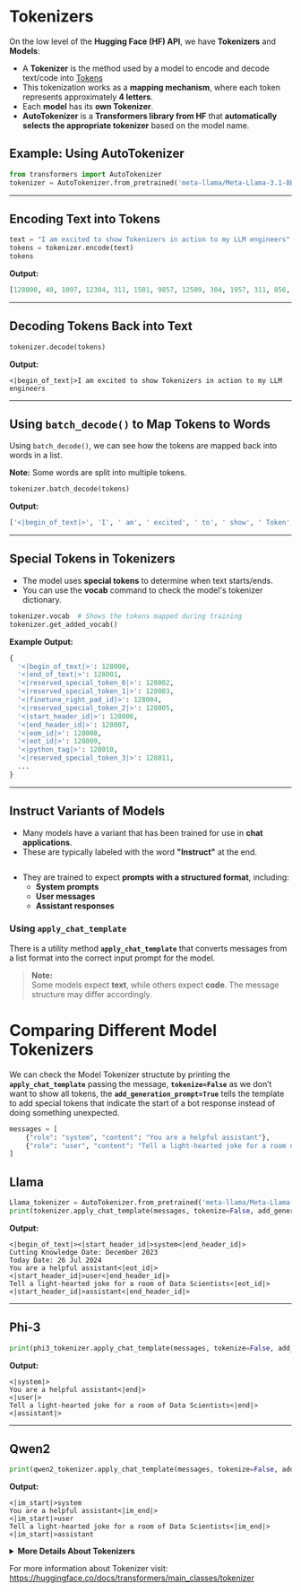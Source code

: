 # Tokenizers

On the low level of the **Hugging Face (HF) API**, we have **Tokenizers** and **Models**:

- A **Tokenizer** is the method used by a model to encode and decode text/code into [Tokens](https://github.com/luismcapriles/llm_engineering_course/blob/main/notes/W2/Tokens.Md)
- This tokenization works as a **mapping mechanism**, where each token represents approximately **4 letters**.
- Each **model** has its **own Tokenizer**.
- **AutoTokenizer** is a **Transformers library from HF** that **automatically selects the appropriate tokenizer** based on the model name.

## Example: Using AutoTokenizer
```python
from transformers import AutoTokenizer
tokenizer = AutoTokenizer.from_pretrained('meta-llama/Meta-Llama-3.1-8B', trust_remote_code=True)
```

---

## Encoding Text into Tokens
```python
text = "I am excited to show Tokenizers in action to my LLM engineers"
tokens = tokenizer.encode(text)
tokens
```

**Output:**
```python
[128000, 40, 1097, 12304, 311, 1501, 9857, 12509, 304, 1957, 311, 856, 445, 11237, 25175]
```

---

## Decoding Tokens Back into Text
```python
tokenizer.decode(tokens)
```

**Output:**
```
<|begin_of_text|>I am excited to show Tokenizers in action to my LLM engineers
```

---

## Using `batch_decode()` to Map Tokens to Words
Using `batch_decode()`, we can see how the tokens are mapped back into words in a list.

**Note:** Some words are split into multiple tokens.

```python
tokenizer.batch_decode(tokens)
```

**Output:**
```python
['<|begin_of_text|>', 'I', ' am', ' excited', ' to', ' show', ' Token', 'izers', ' in', ' action', ' to', ' my', ' L', 'LM', ' engineers']
```

---

## Special Tokens in Tokenizers
- The model uses **special tokens** to determine when text starts/ends.
- You can use the **vocab** command to check the model's tokenizer dictionary.

```python
tokenizer.vocab  # Shows the tokens mapped during training
tokenizer.get_added_vocab()
```

**Example Output:**
```python
{
  '<|begin_of_text|>': 128000,
  '<|end_of_text|>': 128001,
  '<|reserved_special_token_0|>': 128002,
  '<|reserved_special_token_1|>': 128003,
  '<|finetune_right_pad_id|>': 128004,
  '<|reserved_special_token_2|>': 128005,
  '<|start_header_id|>': 128006,
  '<|end_header_id|>': 128007,
  '<|eom_id|>': 128008,
  '<|eot_id|>': 128009,
  '<|python_tag|>': 128010,
  '<|reserved_special_token_3|>': 128011,
  ...
}
```

---

## **Instruct Variants of Models**
- Many models have a variant that has been trained for use in **chat applications**.
- These are typically labeled with the word **"Instruct"** at the end.

![]()


- They are trained to expect **prompts with a structured format**, including:
  - **System prompts**
  - **User messages**
  - **Assistant responses**

### **Using `apply_chat_template`**
There is a utility method **`apply_chat_template`** that converts messages from a list format into the correct input prompt for the model.

> **Note:**  
> Some models expect **text**, while others expect **code**. The message structure may differ accordingly.


# Comparing Different Model Tokenizers

We can check the Model Tokenizer structute by printing the **`apply_chat_template`** passing the message, **`tokenize=False`** as we don’t want to show all tokens, the **`add_generation_prompt=True`** tells the template to add special tokens that indicate the start of a bot response instead of doing something unexpected.

```python
messages = [
    {"role": "system", "content": "You are a helpful assistant"},
    {"role": "user", "content": "Tell a light-hearted joke for a room of Data Scientists"}
]
```

## Llama

```python
Llama_tokenizer = AutoTokenizer.from_pretrained('meta-llama/Meta-Llama-3.1-8B-Instruct', trust_remote_code=True)
print(tokenizer.apply_chat_template(messages, tokenize=False, add_generation_prompt=True))
```

**Output:**
```
<|begin_of_text|><|start_header_id|>system<|end_header_id|>
Cutting Knowledge Date: December 2023
Today Date: 26 Jul 2024
You are a helpful assistant<|eot_id|><|start_header_id|>user<|end_header_id|>
Tell a light-hearted joke for a room of Data Scientists<|eot_id|><|start_header_id|>assistant<|end_header_id|>
```

---

## Phi-3

```python
print(phi3_tokenizer.apply_chat_template(messages, tokenize=False, add_generation_prompt=True))
```

**Output:**
```
<|system|>
You are a helpful assistant<|end|>
<|user|>
Tell a light-hearted joke for a room of Data Scientists<|end|>
<|assistant|>
```

---

## Qwen2

```python
print(qwen2_tokenizer.apply_chat_template(messages, tokenize=False, add_generation_prompt=True))
```

**Output:**
```
<|im_start|>system
You are a helpful assistant<|im_end|>
<|im_start|>user
Tell a light-hearted joke for a room of Data Scientists<|im_end|>
<|im_start|>assistant
```

<details><summary><strong>More Details About Tokenizers</strong></summary>

# More Details About Tokenizers
### Padding Token:

A Padding Token (PAD token) is a special token used to ensure that all input sequences in a batch have the same length. This is crucial when training or using NLP models that require fixed-size inputs.

```python
tokenizer = AutoTokenizer.from_pretrained(LLAMA) 
tokenizer.pad_token = tokenizer.eos_token 
inputs = tokenizer.apply_chat_template(messages, return_tensors="pt").to("cuda")
```

### A common approach is to set it to **`eos_token`**:

```python
tokenizer.pad_token = tokenizer.eos_token
```

  <details><summary><strong>What is eos_token ?</strong></summary>
  # Setting EOS as PAD  
  
  ```python
  # Some models (like LLaMA) don't have pad_token  
  # Common practice:
  if tokenizer.pad_token is None: 
      tokenizer.pad_token = tokenizer.eos_token  # EOS token serves double duty as padding
  ```
  
  ---
  
  ## Understanding `tokenizer.eos_token`  
  
  The **End of Sequence (EOS) token** is a special token that signals the end of a text sequence. It's like a **"full stop"** or **"period"** that tells the model, *"this is where the text ends."*  
  
  ### 1. Basic Usage  
  
  Different models might use different EOS tokens. Here's how you can retrieve the EOS token for various models:  
  
  ```python
  from transformers import AutoTokenizer 
  
  # GPT-2 EOS token  
  gpt2_tokenizer = AutoTokenizer.from_pretrained('gpt2')  
  print(gpt2_tokenizer.eos_token)  # '<|endoftext|>'  
  
  # T5 EOS token  
  t5_tokenizer = AutoTokenizer.from_pretrained('t5-base')  
  print(t5_tokenizer.eos_token)  # '</s>'
  ```
  
  ---
  
  ### 2. Why EOS is Important  
  
  Without an EOS token, the model **doesn't know when to stop** generating text.  
  
  ```python
  # Without EOS token  
  text = "How are you"  
  # Model doesn't know when to stop generating  
  
  # With EOS token  
  text = "How are you" + tokenizer.eos_token  
  # Model knows exactly where to stop  
  ```
  
  ---
  
  ### 3. Common Use Cases  
  
  #### **Text Generation**  
  
  When generating text, the EOS token helps the model determine when to stop.  
  
  ```python
  def generate_with_eos(model, tokenizer, prompt):  
      # Add EOS token to training data  
      input_ids = tokenizer(prompt + tokenizer.eos_token, return_tensors='pt').input_ids  
      
      # Model learns to generate text until EOS  
      generated = model.generate(
          input_ids, 
          max_length=100, 
          pad_token_id=tokenizer.eos_token_id  # Stop when EOS is generated  
      )  
  
      return tokenizer.decode(generated[0])
  ```
  
  #### **Sequence Classification**  
  
  For tasks like **sentiment analysis**, the EOS token helps define the **end of meaningful content**.  
  
  ```python
  text = "This movie is great" + tokenizer.eos_token  
  # EOS helps the model understand where the actual content ends  
  ```
  
  ---
  
  ### 4. Handling Multiple Sequences  
  
  When working with multiple text sequences, EOS tokens help **clearly separate** them.  
  
  ```python
  # Handling multiple sequences  
  sequences = [
      "First sequence" + tokenizer.eos_token,  
      "Second sequence" + tokenizer.eos_token  
  ]
  
  # During tokenization:  
  encoded = tokenizer(
      sequences, 
      padding=True,
      truncation=True
  )  
  # EOS tokens ensure proper separation  
  ```
  
  ---
  
  ### 5. Common Gotchas and Solutions  
  
  #### **Problem:** The model keeps generating text indefinitely.  
  
  ```python
  output = "This is a never-ending sequence..."  
  ```
  
  #### **Solution:** Always add an EOS token to mark the end.  
  
  ```python
  text = "This is complete" + tokenizer.eos_token  
  # The model now knows when to stop  
  ```
  </details>

The `.pad_token` is used to make all sequences in a batch the same length. For example:

## Example:

Let's say you have two sequences:

```python
seq1 = "Hello world"          # 2 tokens
seq2 = "Hi there everyone!"   # 3 tokens
```

To process these together efficiently, they need to be the same length. The shorter sequence gets padded:

```
seq1: [Hello] [world] [PAD]
seq2: [Hi] [there] [everyone!]
```

### Different models handle padding differently:

# For example:
# BERT:
```python
from transformers import BertTokenizer

tokenizer = BertTokenizer.from_pretrained('bert-base-uncased')
# BERT has a default pad_token = '[PAD]'
print(tokenizer.pad_token) # outputs: '[PAD]'
```

# GPT-2:
```python
from transformers import GPT2Tokenizer

tokenizer = GPT2Tokenizer.from_pretrained('gpt2') # GPT-2 doesn't have a default pad_token
# Common solution:
tokenizer.pad_token = tokenizer.eos_token # Uses </s> as pad token
```

---

## When working with different models, you should:

1. **Check if the model has a default pad token:**
```python
if tokenizer.pad_token is None:
    # Need to set a pad token
    tokenizer.pad_token = tokenizer.eos_token # Common approach
```

2. **Be aware of padding side:**
```python
# For encoder-decoder models (like T5), usually pad on the left
encoded = tokenizer.batch_encode_plus(
    ["short text", "longer example text"],
    padding=True, truncation=True,
    padding_side='left' # or 'right'
)
```

3. **Consider attention masks:**
```python
# Attention mask will be 0 for pad tokens and 1 for regular tokens
encoded = tokenizer(["Hello", "Hi there"], padding=True, return_attention_mask=True)

# attention_mask might look like:
# [[1, 1, 0], # "Hello" + pad
#  [1, 1, 1]] # "Hi there"
```

---

# **Padding tokens are crucial and what happens if you don't use them:**

## **Why Padding is Important:**

### 1. Batch Processing
```python
# Without padding - this won't work:
sequences = [
    [1, 2],           # length 2
    [1, 2, 3, 4],     # length 4
    [1, 2, 3]         # length 3
]
# PyTorch/TensorFlow expect rectangular tensors
# ERROR: Cannot create tensor with irregular shape
```

### 2. Memory Efficiency
```python
# Bad approach - wasteful memory usage
max_length = 512
# Every sequence padded to maximum possible length
# Even a 3-token sequence uses 512 tokens of memory

# Good approach - efficient padding
sequences = ["short", "longer text", "medium"]
encoded = tokenizer(sequences, padding=True)
# Only pads to length of longest sequence in batch
```

---
  <details><summary><strong>Consequences of Not Using Padding</strong></summary>
  
  ### 1. Training Issues:
  ```python
  # Without padding - must process one sequence at a time
  for sequence in sequences:
      output = model(sequence)  # Inefficient
  
  # With padding - process multiple sequences at once
  batched_output = model(padded_sequences)  # Much faster
  ```
  
  ### 2. Computational Inefficiency:
  ```python
  # Example of processing cost
  batch_size = 32
  sequences_no_padding = [process_one_by_one(seq) for seq in sequences]  # 32 forward passes
  sequences_with_padding = process_batch(padded_sequences)               # 1 forward pass
  ```
  
  ### 3. Memory Problems:
  ```python
  # Without padding - must handle variable sizes
  for sequence in sequences:
      # Need separate memory allocation for each sequence
      output_buffer = torch.zeros(sequence.size())  # Inefficient memory management
  ```
  
  ### 4. Model Instability:
  ```python
  # Without padding or attention masks
  # Model might attend to random values or garbage data
  attention_scores = calculate_attention(sequences)  # Unreliable results
  
  # With padding and attention masks
  attention_scores = calculate_attention(
      padded_sequences, 
      attention_mask=mask  # Zeros out attention to pad tokens
  )
  ```
  
  ### 5. Poor Performance:
  ```python
  # Example showing loss calculation
  # Without padding - must handle each sequence separately
  loss = 0
  for seq in sequences:
      output = model(seq)
      loss += calculate_loss(output)  # Sequential processing
  
  # With padding - efficient parallel processing
  outputs = model(padded_sequences)
  loss = calculate_loss(outputs)  # One calculation
  ```
  </details>


# **Real-world impacts:**
- Training time could increase by **2-10x** without proper padding.
- Memory usage becomes **unpredictable and inefficient**.
- Model convergence might be **slower or less stable**.
- Batch processing becomes **impossible or highly inefficient**.
- Risk of **introducing bugs** in attention mechanisms.

In modern deep learning frameworks, padding is not just a convenience - it's a **fundamental requirement** for efficient and stable model training and inference. Without it, you'd face significant performance penalties and potential quality issues in your model's outputs.



</details>

For more information about Tokenizer visit: https://huggingface.co/docs/transformers/main_classes/tokenizer






